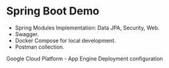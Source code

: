 # Spring Boot Demo

- Spring Modules Implementation: Data JPA, Security, Web.
- Swagger.
- Docker Compose for local development.
- Postman collection.

Google Cloud Platform - App Engine Deployment configuration

